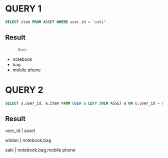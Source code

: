 # QUERY 1

```sql
SELECT item FROM ASSET WHERE user_id = "zaki"
```

## Result

> Item
- notebook
- bag
- mobile phone


# QUERY 2

```sql
SELECT u.user_id, a.item FROM USER u LEFT JOIN ASSET a ON u.user_id = a.user_id
```

## Result
user_id     | asset

wildan      | notebook,bag

zaki        | notebook,bag,mobile phone